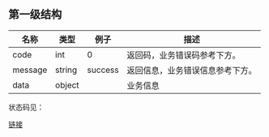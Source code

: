 ## 第一级结构

|名称|类型|例子|描述|
|-|-|-|-|
|code|int|0|返回码，业务错误码参考下方。|
|message|string|success|返回信息，业务错误信息参考下方。|
|data|object||业务信息|

状态码见：

[链接](return_code.json)
